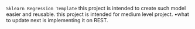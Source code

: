 ```Sklearn Regression Template```
this project is intended to create such model easier and reusable.
this project is intended for medium level project.
•what to update next is implementing it on REST.
